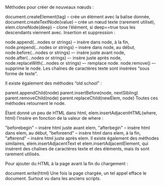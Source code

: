 Méthodes pour créer de nouveaux nœuds :

document.createElement(tag) – crée un élément avec la balise donnée,
document.createTextNode(value) – crée un nœud texte (rarement utilisé),
elem.cloneNode(deep) – clone l’élément, si deep==true tous les descendants viennent avec.
Insertion et suppression :

node.append(...nodes or strings) – insère dans node, à la fin,
node.prepend(...nodes or strings) – insère dans node, au début,
node.before(...nodes or strings) –- insère juste avant node,
node.after(...nodes or strings) –- insère juste après node,
node.replaceWith(...nodes or strings) –- remplace node.
node.remove() –- supprime le node.
Les chaînes de caractères texte sont insérées “sous forme de texte”.

Il existe également des méthodes “old school” :

parent.appendChild(node)
parent.insertBefore(node, nextSibling)
parent.removeChild(node)
parent.replaceChild(newElem, node)
Toutes ces méthodes retournent le node.

Étant donné un peu de HTML dans html, elem.insertAdjacentHTML(where, html) l’insère en fonction de la valeur de where :

"beforebegin" – insère html juste avant elem,
"afterbegin" – insère html dans elem, au début,
"beforeend" – insère html dans elem, à la fin,
"afterend" – insère html juste après elem.
Il existe également des méthodes similaires, elem.insertAdjacentText et elem.insertAdjacentElement, qui insèrent des chaînes de caractères texte et des éléments, mais ils sont rarement utilisés.

Pour ajouter du HTML à la page avant la fin du chargement :

document.write(html)
Une fois la page chargée, un tel appel efface le document. Surtout vu dans les anciens scripts.
